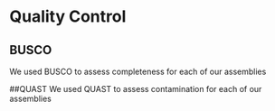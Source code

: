 # Quality Control

## BUSCO
We used BUSCO to assess completeness for each of our assemblies

##QUAST
We used QUAST to assess contamination for each of our assemblies 

